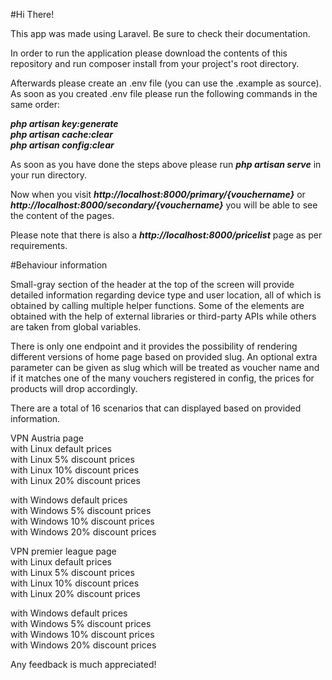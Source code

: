#Hi There!

This app was made using Laravel. Be sure to check their documentation.

In order to run the application please  download the contents of this repository and run composer install from your project's root directory.

Afterwards please create an .env file (you can use the .example as source). As soon as you created .env file please run the following commands in the same order:

***php artisan key:generate***\
***php artisan cache:clear***\
***php artisan config:clear***


As soon as you have done the steps above please run ***php artisan serve*** in your run directory.

Now when you visit ***http://localhost:8000/primary/{vouchername}*** or ***http://localhost:8000/secondary/{vouchername}*** you will be able to see the content of the pages.

Please note that there is also a ***http://localhost:8000/pricelist*** page as per requirements.

#Behaviour information

Small-gray section of the header at the top of the screen will provide detailed information regarding device type and user location, all of which is obtained by calling multiple helper functions. 
Some of the elements are obtained with the help of external libraries or third-party APIs while others are taken from global variables.

There is only one endpoint and it provides the possibility of rendering different versions of home page based on provided slug. An optional extra parameter can be given as slug which will be treated as voucher name and if it matches one of the many vouchers registered in config, the prices for products will drop accordingly.

There are a total of 16 scenarios that can displayed based on provided information.

VPN Austria page \
with Linux default prices\
with Linux 5% discount prices\
with Linux 10% discount prices\
with Linux 20% discount prices

with Windows default prices\
with Windows 5% discount prices\
with Windows 10% discount prices\
with Windows 20% discount prices


VPN premier league page\
with Linux default prices\
with Linux 5% discount prices\
with Linux 10% discount prices\
with Linux 20% discount prices

with Windows default prices\
with Windows 5% discount prices\
with Windows 10% discount prices\
with Windows 20% discount prices

Any feedback is much appreciated!


